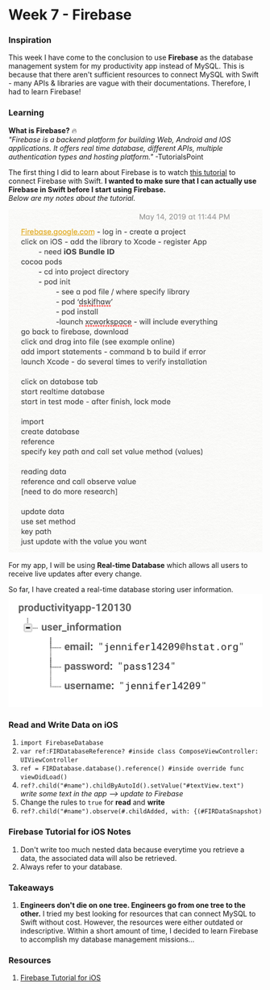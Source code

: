 # Week 7 - Firebase

### Inspiration
This week I have come to the conclusion to use __Firebase__ as the database management system for my productivity app instead of MySQL. This is because that there aren't sufficient resources to connect MySQL with Swift - many APIs & libraries are vague with their documentations. Therefore, I had to learn Firebase! <br>

### Learning
__What is Firebase?__ 🔥<br>
_"Firebase is a backend platform for building Web, Android and IOS applications. It offers real time database, different APIs, multiple authentication types and hosting platform."_ -TutorialsPoint <br>

The first thing I did to learn about Firebase is to watch [this tutorial](https://www.youtube.com/watch?v=JV9Oqyle3iE) to connect Firebase with Swift. __I wanted to make sure that I can actually use Firebase in Swift before I start using Firebase.__ <br>
_Below are my notes about the tutorial._ <br>

![alt text](https://github.com/JENNIFERL4209/mysql-independent-study/blob/master/images/FirebaseNotes.png) <br>

For my app, I will be using __Real-time Database__ which allows all users to receive live updates after every change.  

So far, I have created a real-time database storing user information. <br>
![alt text](https://github.com/JENNIFERL4209/mysql-independent-study/blob/master/images/UserInformation.png) <br>

### Read and Write Data on iOS
1. ```import FirebaseDatabase```
2. ```var ref:FIRDatabaseReference? #inside class ComposeViewController: UIViewController```
3. ```ref = FIRDatabase.database().reference() #inside override func viewDidLoad()```
4. ```ref?.child("#name").childByAutoId().setValue("#textView.text")``` _write some text in the app --> update to Firebase_ 
5. Change the rules to ```true``` for __read__ and __write__
6. ```ref?.child("#name").observe(#.childAdded, with: {(#FIRDataSnapshot)``` <br>

### Firebase Tutorial for iOS Notes
1. Don't write too much nested data because everytime you retrieve a data, the associated data will also be retrieved.
2. Always refer to your database. 

### Takeaways 
1. __Engineers don't die on one tree. Engineers go from one tree to the other.__ I tried my best looking for resources that can connect MySQL to Swift without cost. However, the resources were either outdated or indescriptive. Within a short amount of time, I decided to learn Firebase to accomplish my database management missions... 

### Resources
1. [Firebase Tutorial for iOS](https://www.youtube.com/playlist?list=PLMRqhzcHGw1ZRUB86rmNqG15Sr5jV-2NU)
